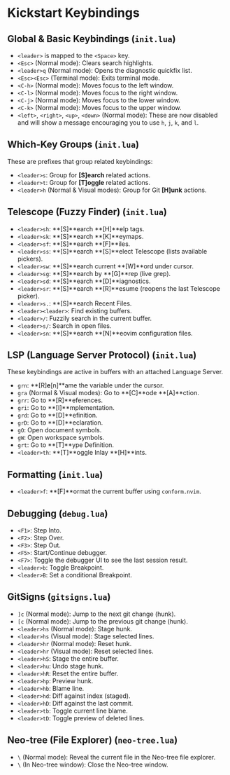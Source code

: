 # Kickstart Keybindings

## Global & Basic Keybindings (`init.lua`)

- `<leader>` is mapped to the `<Space>` key.
- `<Esc>` (Normal mode): Clears search highlights.
- `<leader>q` (Normal mode): Opens the diagnostic quickfix list.
- `<Esc><Esc>` (Terminal mode): Exits terminal mode.
- `<C-h>` (Normal mode): Moves focus to the left window.
- `<C-l>` (Normal mode): Moves focus to the right window.
- `<C-j>` (Normal mode): Moves focus to the lower window.
- `<C-k>` (Normal mode): Moves focus to the upper window.
- `<left>`, `<right>`, `<up>`, `<down>` (Normal mode): These are now disabled
  and will show a message encouraging you to use `h`, `j`, `k`, and `l`.

## Which-Key Groups (`init.lua`)

These are prefixes that group related keybindings:

- `<leader>s`: Group for **[S]earch** related actions.
- `<leader>t`: Group for **[T]oggle** related actions.
- `<leader>h` (Normal & Visual modes): Group for Git **[H]unk** actions.

## Telescope (Fuzzy Finder) (`init.lua`)

- `<leader>sh`: **[S]**earch **[H]**elp tags.
- `<leader>sk`: **[S]**earch **[K]**eymaps.
- `<leader>sf`: **[S]**earch **[F]**iles.
- `<leader>ss`: **[S]**earch **[S]**elect Telescope (lists available pickers).
- `<leader>sw`: **[S]**earch current **[W]**ord under cursor.
- `<leader>sg`: **[S]**earch by **[G]**rep (live grep).
- `<leader>sd`: **[S]**earch **[D]**iagnostics.
- `<leader>sr`: **[S]**earch **[R]**esume (reopens the last Telescope picker).
- `<leader>s.`: **[S]**earch Recent Files.
- `<leader><leader>`: Find existing buffers.
- `<leader>/`: Fuzzily search in the current buffer.
- `<leader>s/`: Search in open files.
- `<leader>sn`: **[S]**earch **[N]**eovim configuration files.

## LSP (Language Server Protocol) (`init.lua`)

These keybindings are active in buffers with an attached Language Server.

- `grn`: **[R]**e**[n]**ame the variable under the cursor.
- `gra` (Normal & Visual modes): Go to **[C]**ode **[A]**ction.
- `grr`: Go to **[R]**eferences.
- `gri`: Go to **[I]**mplementation.
- `grd`: Go to **[D]**efinition.
- `grD`: Go to **[D]**eclaration.
- `gO`: Open document symbols.
- `gW`: Open workspace symbols.
- `grt`: Go to **[T]**ype Definition.
- `<leader>th`: **[T]**oggle Inlay **[H]**ints.

## Formatting (`init.lua`)

- `<leader>f`: **[F]**ormat the current buffer using `conform.nvim`.

## Debugging (`debug.lua`)

- `<F1>`: Step Into.
- `<F2>`: Step Over.
- `<F3>`: Step Out.
- `<F5>`: Start/Continue debugger.
- `<F7>`: Toggle the debugger UI to see the last session result.
- `<leader>b`: Toggle Breakpoint.
- `<leader>B`: Set a conditional Breakpoint.

## GitSigns (`gitsigns.lua`)

- `]c` (Normal mode): Jump to the next git change (hunk).
- `[c` (Normal mode): Jump to the previous git change (hunk).
- `<leader>hs` (Normal mode): Stage hunk.
- `<leader>hs` (Visual mode): Stage selected lines.
- `<leader>hr` (Normal mode): Reset hunk.
- `<leader>hr` (Visual mode): Reset selected lines.
- `<leader>hS`: Stage the entire buffer.
- `<leader>hu`: Undo stage hunk.
- `<leader>hR`: Reset the entire buffer.
- `<leader>hp`: Preview hunk.
- `<leader>hb`: Blame line.
- `<leader>hd`: Diff against index (staged).
- `<leader>hD`: Diff against the last commit.
- `<leader>tb`: Toggle current line blame.
- `<leader>tD`: Toggle preview of deleted lines.

## Neo-tree (File Explorer) (`neo-tree.lua`)

- `\` (Normal mode): Reveal the current file in the Neo-tree file explorer.
- `\` (In Neo-tree window): Close the Neo-tree window.
